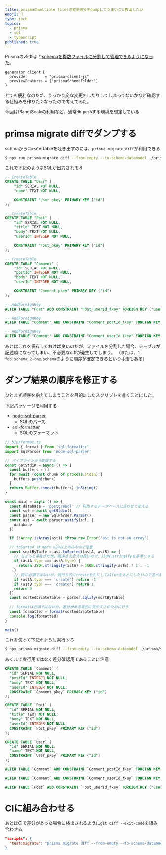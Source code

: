 ```yaml
---
title: prismaのmultiple filesの変更差分をdumpしてうまいこと検出したい
emoji: 🪬
type: tech
topics:
  - prisma
  - sql
  - typescript
published: true
---
```


Prismaのv5.15より[schemaを複数ファイルに分割して管理できるようになった](https://www.prisma.io/blog/organize-your-prisma-schema-with-multi-file-support)。

```schema
generator client {
  provider        = "prisma-client-js"
  previewFeatures = ["prismaSchemaFolder"]
}
```

とても便利なのだが、うっかり変な変更をしたりしてしまってないかなど確認する仕組みを作りたくなったので考えてみた。

今回はPlanetScaleの利用など、通常`db push`する環境を想定している

# primsa migrate diffでダンプする

schmaからCreate Tableを吐き出すのには、`prisma migrate diff`が利用できる

```sh
$ npx run prisma migrate diff --from-empty --to-schema-datamodel ./prisma/single/schema.prisma --script
```

これで下記のようなSQLが出力される８

```sql
-- CreateTable
CREATE TABLE "User" (
    "id" SERIAL NOT NULL,
    "name" TEXT NOT NULL,

    CONSTRAINT "User_pkey" PRIMARY KEY ("id")
);

-- CreateTable
CREATE TABLE "Post" (
    "id" SERIAL NOT NULL,
    "title" TEXT NOT NULL,
    "body" TEXT NOT NULL,
    "userId" INTEGER NOT NULL,

    CONSTRAINT "Post_pkey" PRIMARY KEY ("id")
);

-- CreateTable
CREATE TABLE "Comment" (
    "id" SERIAL NOT NULL,
    "postId" INTEGER NOT NULL,
    "body" TEXT NOT NULL,
    "userId" INTEGER NOT NULL,

    CONSTRAINT "Comment_pkey" PRIMARY KEY ("id")
);

-- AddForeignKey
ALTER TABLE "Post" ADD CONSTRAINT "Post_userId_fkey" FOREIGN KEY ("userId") REFERENCES "User"("id") ON DELETE RESTRICT ON UPDATE CASCADE;

-- AddForeignKey
ALTER TABLE "Comment" ADD CONSTRAINT "Comment_postId_fkey" FOREIGN KEY ("postId") REFERENCES "Post"("id") ON DELETE RESTRICT ON UPDATE CASCADE;

-- AddForeignKey
ALTER TABLE "Comment" ADD CONSTRAINT "Comment_userId_fkey" FOREIGN KEY ("userId") REFERENCES "User"("id") ON DELETE RESTRICT ON UPDATE CASCADE;
```

あとはこれを保存しておけば良いのだが、ファイルを分割した場合、テーブルが記述順になってしまい、不必要なdiffが発生してしまう。
（または、`1-foo.schema`, `2-baz.schema`のように順序が確定できるという手法もある）

# ダンプ結果の順序を修正する
ひとまず順序を揃えてしまうことを目的にしたスクリプトを書くことにした。

下記パッケージを利用する
* [node-sql-parser](https://www.npmjs.com/package/node-sql-parser)
  * SQLのパース
* [sql-formatter](https://www.npmjs.com/package/sql-formatter)
  * SQLのフォーマット


```ts
// bin/format.ts
import { format } from 'sql-formatter'
import SqlParser from 'node-sql-parser'

// パイプラインから取得する
const getStdin = async () => {
  const buffers = []
  for await (const chunk of process.stdin) {
    buffers.push(chunk)
  }
  return Buffer.concat(buffers).toString()
}

const main = async () => {
  const database = 'postgresql' // 利用するデータベースに合わせて変える
  const sql = await getStdin()
  const parser = new SqlParser.Parser()
  const ast = await parser.astify(sql, {
    database
  })

  if (!Array.isArray(ast)) throw new Error('ast is not an array')

  // toSorted は node v20以上のみなので注意
  const sortByTable = ast.toSorted((astA, astB) => {
    // ちょっと手抜きだが、順序さえ合えば良いので、JSON.stringifyを基準にする
    if (astA.type === astB.type) {
      return JSON.stringify(astA) > JSON.stringify(astB) ? 1 : -1
    }
    // 特に必須ではないが、気持ち的にcreateを先にしてalterをあとにしたいので並べ替え
    if (astA.type === 'create') return -1
    if (astB.type === 'create') return 1
    return 0
  })
  const sortedCreateTable = parser.sqlify(sortByTable)
  
  // formatは必須ではないが、差分がある場合に見やすさのために行う
  const formatted = format(sortedCreateTable)
  console.log(formatted)
}

main() 
```

これを使って下記のように実行する

```sh
$ npx prisma migrate diff --from-empty --to-schema-datamodel ./prisma/single/schema.prisma --script | npx tsx bin/format.ts 
```

あくまで実行用ではなく差分確認用であることに注意

```sql
CREATE TABLE `Comment` (
  "id" SERIAL NOT NULL,
  "postId" INTEGER NOT NULL,
  "body" TEXT NOT NULL,
  "userId" INTEGER NOT NULL,
  CONSTRAINT `Comment_pkey` PRIMARY KEY ("id")
);

CREATE TABLE `Post` (
  "id" SERIAL NOT NULL,
  "title" TEXT NOT NULL,
  "body" TEXT NOT NULL,
  "userId" INTEGER NOT NULL,
  CONSTRAINT `Post_pkey` PRIMARY KEY ("id")
);

CREATE TABLE `User` (
  "id" SERIAL NOT NULL,
  "name" TEXT NOT NULL,
  CONSTRAINT `User_pkey` PRIMARY KEY ("id")
);

ALTER TABLE `Comment` ADD CONSTRAINT `Comment_postId_fkey` FOREIGN KEY ("postId") REFERENCES `Post` ("id") ON DELETE RESTRICT ON UPDATE CASCADE;

ALTER TABLE `Comment` ADD CONSTRAINT `Comment_userId_fkey` FOREIGN KEY ("userId") REFERENCES `User` ("id") ON DELETE RESTRICT ON UPDATE CASCADE;

ALTER TABLE `Post` ADD CONSTRAINT `Post_userId_fkey` FOREIGN KEY ("userId") REFERENCES `User` ("id") ON DELETE RESTRICT ON UPDATE CASCADE
```

# CIに組み合わせる

あとはCIで差分があった場合に検出されるように`git diff --exit-code`を組み合わせる

```json
"scripts": {
  "test:migrate": "prisma migrate diff --from-empty --to-schema-datamodel ./prisma/schemas/ --script | tsx ./bin/format.ts > prisma/dump.sql; git diff --exit-code ./prisma/dump.sql",
}
```

